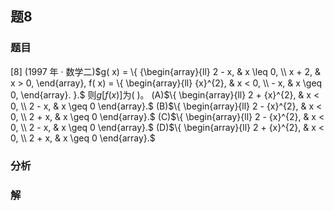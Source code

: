 ## 题8
### 题目
[8] (1997 年 · 数学二)$g( x)  = \{  {\begin{array}{ll} 2 - x, & x \leq  0, \\  x + 2, & x > 0, \end{array}, f( x)  = \{  \begin{array}{ll} {x}^{2}, & x < 0, \\   - x, & x \geq  0, \end{array}. }.$
则$g[f(x)]$为(   )。
(A)$\{  \begin{array}{ll} 2 + {x}^{2}, & x < 0, \\  2 - x, & x \geq  0 \end{array}.$
(B)$\{  \begin{array}{ll} 2 - {x}^{2}, & x < 0, \\  2 + x, & x \geq  0 \end{array}.$
(C)$\{  \begin{array}{ll} 2 - {x}^{2}, & x < 0, \\  2 - x, & x \geq  0 \end{array}.$
(D)$\{  \begin{array}{ll} 2 + {x}^{2}, & x < 0, \\  2 + x, & x \geq  0 \end{array}.$
### 分析

### 解